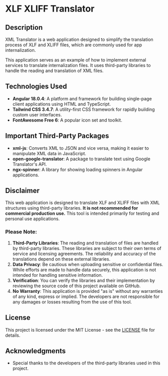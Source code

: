 # XLF XLIFF Translator

## Description
XML Translator is a web application designed to simplify the translation process of XLF and XLIFF files, which are commonly used for app internalization.

This application serves as an example of how to implement external services to translate internalization files. It uses third-party libraries to handle the reading and translation of XML files.

## Technologies Used
- **Angular 18.0.4**: A platform and framework for building single-page client applications using HTML and TypeScript.
- **Tailwind CSS 3.4.7**: A utility-first CSS framework for rapidly building custom user interfaces.
- **FontAwesome Free 6**: A popular icon set and toolkit.

## Important Third-Party Packages
- **xml-js**: Converts XML to JSON and vice versa, making it easier to manipulate XML data in JavaScript.
- **open-google-translator**: A package to translate text using Google Translator's API.
- **ngx-spinner**: A library for showing loading spinners in Angular applications.

## Disclaimer
This web application is designed to translate XLF and XLIFF files with XML structures using third-party libraries. **It is not recommended for commercial production use.** This tool is intended primarily for testing and personal use applications.

### Please Note:
1. **Third-Party Libraries**: The reading and translation of files are handled by third-party libraries. These libraries are subject to their own terms of service and licensing agreements. The reliability and accuracy of the translations depend on these external libraries.
2. **Data Privacy**: Be cautious when uploading sensitive or confidential files. While efforts are made to handle data securely, this application is not intended for handling sensitive information.
3. **Verification**: You can verify the libraries and their implementation by reviewing the source code of this project available on GitHub.
4. **No Warranty**: This application is provided "as is" without any warranties of any kind, express or implied. The developers are not responsible for any damages or losses resulting from the use of this tool.


## License
This project is licensed under the MIT License - see the [LICENSE](LICENSE) file for details.

## Acknowledgments
- Special thanks to the developers of the third-party libraries used in this project.
